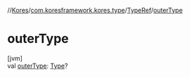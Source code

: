 //[Kores](../../../index.md)/[com.koresframework.kores.type](../index.md)/[TypeRef](index.md)/[outerType](outer-type.md)

# outerType

[jvm]\
val [outerType](outer-type.md): [Type](https://docs.oracle.com/javase/8/docs/api/java/lang/reflect/Type.html)?
